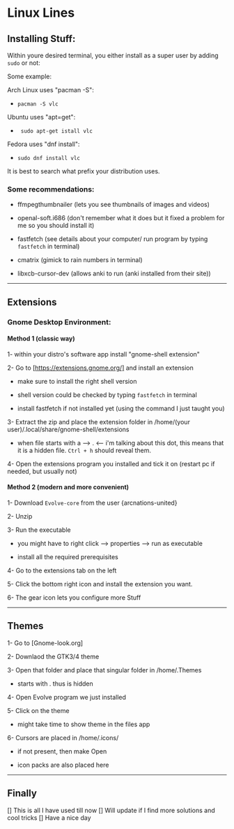 
# Linux Lines
## Installing Stuff:
Within youre desired terminal, you either install as a super user by adding ```sudo``` or not:

Some example:

Arch Linux uses "pacman -S":

- ```pacman -S vlc```

Ubuntu uses "apt=get":

- ``` sudo apt-get istall vlc```

Fedora uses "dnf install":

- ```sudo dnf install vlc```

It is best to search what prefix your distribution uses.

### Some recommendations:
- ffmpegthumbnailer (lets you see thumbnails of images and videos)

- openal-soft.i686 (don't remember what it does but it fixed a problem for me so you should install it)

- fastfetch (see details about your computer/ run program by typing ```fastfetch``` in terminal)

- cmatrix (gimick to rain numbers in terminal)

- libxcb-cursor-dev (allows anki to run (anki installed from their site))

---

## Extensions

### Gnome Desktop Environment:

#### Method 1 (classic way)
1- within your distro's software app install "gnome-shell extension"

2- Go to [https://extensions.gnome.org/] and install an extension

- make sure to install the right shell version

- shell version could be checked by typing ```fastfetch``` in terminal

- install fastfetch if not installed yet (using the command I just taught you)

3- Extract the zip and place the extension folder in /home/(your user)/.local/share/gnome-shell/extensions

- when file starts with a --> . <-- i'm talking about this dot, this means that it is a hidden file. ```Ctrl + h``` should reveal them.

4- Open the extensions program you installed and tick it on (restart pc if needed, but usually not)

#### Method 2 (modern and more convenient)

1- Download ```Evolve-core``` from the user {arcnations-united}

2- Unzip

3- Run the executable

- you might have to right click --> properties --> run as executable

- install all the required prerequisites

4- Go to the extensions tab on the left

5- Click the bottom right icon and install the extension you want.

6- The gear icon lets you configure more Stuff

---

## Themes

1- Go to [Gnome-look.org]

2- Downlaod the GTK3/4 theme

3- Open that folder and place that singular folder in /home/.Themes

- starts with . thus is hidden

4- Open Evolve program we just installed

5- Click on the theme 

- might take time to show theme in the files app

6- Cursors are placed in /home/.icons/

- if not present, then make Open

- icon packs are also placed here

---

## Finally

[] This is all I have used till now
[] Will update if I find more solutions and cool tricks
[] Have a nice day









